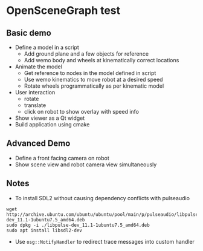 # OpenSceneGraph test

## Basic demo

- Define a model in a script
    - Add ground plane and a few objects for reference
    - Add wemo body and wheels at kinematically correct locations
- Animate the model
    - Get reference to nodes in the model defined in script
    - Use wemo kinematics to move robot at a desired speed
    - Rotate wheels programmatically as per kinematic model
- User interaction
    - rotate
    - translate
    - click on robot to show overlay with speed info
- Show viewer as a Qt widget
- Build application using cmake

## Advanced Demo

- Define a front facing camera on robot
- Show scene view and robot camera view simultaneously

## Notes

- To install SDL2 without causing dependency conflicts with pulseaudio
```
wget http://archive.ubuntu.com/ubuntu/ubuntu/pool/main/p/pulseaudio/libpulse-dev_11.1-1ubuntu7.5_amd64.deb
sudo dpkg -i ./libpulse-dev_11.1-1ubuntu7.5_amd64.deb
sudo apt install libsdl2-dev
```

- Use `osg::NotifyHandler` to redirect trace messages into custom handler
